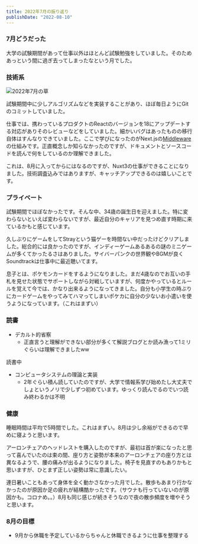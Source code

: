 ```yaml
---
title: 2022年7月の振り返り
publishDate: "2022-08-10"
---
```



### 7月どうだった
大学の試験期間があって仕事以外はほとんど試験勉強をしていました。そのためあっという間に過ぎ去ってしまったなという月でした。



### 技術系

![2022年7月の草](/images/github202207.png)

試験期間中に少しアルゴリズムなどを実装することがあり、ほぼ毎日ようにGitのコミットしていました。

仕事では、携わっているプロダクトのReactのバージョンを18にアップデートする対応がありそのレビューなどをしていました。細かいバグはあったものの移行自体はすんなりできていました。ここで学びになったのがNext.jsの[Middleware](https://nextjs.org/docs/advanced-features/middleware)の仕組みです。正直概念しか知らなかったのですが、ドキュメントとソースコードを読んで何をしているのか理解できました。

これは、8月に入ってからにはなるのですが、Nuxt3の仕事ができることになりました。技術調査込みではありますが、キャッチアップできるのは嬉しいことです。



### プライベート

試験期間でほぼなかったです。そんな中、34歳の誕生日を迎えました。特に変わらないといえば変わらないですが、最近自分のキャリアを見つめ直す時期に来ているかもと感じています。

久しぶりにゲームをしてStrayという猫ゲーを時間ない中だったけどクリアしました。総合的には良かったのですが、インディーゲームあるあるの謎のミニゲームが多くてかったるさはありました。サイバーパンクの世界観やBGMが良くSoundtrackは仕事中に最近聴いてます。

息子とは、ポケモンカードをするようになりました。まだ4歳なのでお互いの手札を見せた状態でサポートしながら対戦していますが、何度かやっているとルールを覚えて今では、かなり出来るようになってきました。自分も小学生の時ぶりにカードゲームをやってみてハマってしまいポケカに自分の少ないお小遣いを使うようになっています。（これはまずい）


### 読書

- デカルト的省察
  - 正直言うと理解ができない部分が多くて解説ブログとか読み漁って1ミリぐらいは理解できましたww

読書中

- コンピュータシステムの理論と実装
  - 2年ぐらい積ん読していたのですが、大学で情報系学び始めたし大丈夫でしょというノリで少しずつ初めています。ゆっくり読んでるのでいつ読み終わるかは不明

### 健康

睡眠時間は平均で5時間でした。これはまずい。8月は少し余裕ができるので早めに寝ようと思います。

アーロンチェアのヘッドレストを購入したのですが、最初は首が楽になったと思って喜んでいたのは束の間、座り方と姿勢が本来のアーロンチェアの座り方とは異なるようで、腰の痛みが出るようになりました。椅子を見直すのもありかもと思いますが、ひとまず正しい姿勢は常に意識したい。

連日暑いこともあって身体を全く動かさなかった月でした。散歩もあまり行かなかったのが原因か足の疲れが結構酷かったです。（サウナも行っていないのが原因かも。コロナめ。。）8月も同じ感じが続きそうなので夜の散歩頻度を増やそうと思います。




### 8月の目標
- 9月から休職を予定しているからちゃんと休職できるように仕事を整理する
